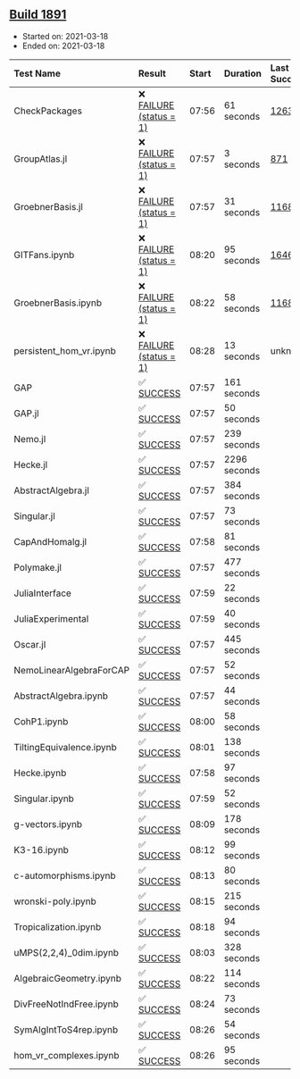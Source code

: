 ## [Build 1891](https://oscarci.mathematik.uni-kl.de/job/oscar-stable/1891/)

* Started on: 2021-03-18
* Ended on: 2021-03-18

| Test Name    | Result | Start | Duration | Last Success | First Failure |
|:-------------|:-------|:------|:---------|:-------------|:--------------|
| CheckPackages | ❌ [FAILURE (status = 1)](https://oscarci.mathematik.uni-kl.de/job/oscar-stable/1891/artifact/logs/build-1891/CheckPackages.log) | 07:56 | 61 seconds | [1263](https://oscarci.mathematik.uni-kl.de/job/oscar-stable/1263/) | [1264](https://oscarci.mathematik.uni-kl.de/job/oscar-stable/1264/) |
| GroupAtlas.jl | ❌ [FAILURE (status = 1)](https://oscarci.mathematik.uni-kl.de/job/oscar-stable/1891/artifact/logs/build-1891/GroupAtlas.jl.log) | 07:57 | 3 seconds | [871](https://oscarci.mathematik.uni-kl.de/job/oscar-stable/871/) | [872](https://oscarci.mathematik.uni-kl.de/job/oscar-stable/872/) |
| GroebnerBasis.jl | ❌ [FAILURE (status = 1)](https://oscarci.mathematik.uni-kl.de/job/oscar-stable/1891/artifact/logs/build-1891/GroebnerBasis.jl.log) | 07:57 | 31 seconds | [1168](https://oscarci.mathematik.uni-kl.de/job/oscar-stable/1168/) | [1169](https://oscarci.mathematik.uni-kl.de/job/oscar-stable/1169/) |
| GITFans.ipynb | ❌ [FAILURE (status = 1)](https://oscarci.mathematik.uni-kl.de/job/oscar-stable/1891/artifact/logs/build-1891/GITFans.ipynb.log) | 08:20 | 95 seconds | [1646](https://oscarci.mathematik.uni-kl.de/job/oscar-stable/1646/) | [1647](https://oscarci.mathematik.uni-kl.de/job/oscar-stable/1647/) |
| GroebnerBasis.ipynb | ❌ [FAILURE (status = 1)](https://oscarci.mathematik.uni-kl.de/job/oscar-stable/1891/artifact/logs/build-1891/GroebnerBasis.ipynb.log) | 08:22 | 58 seconds | [1168](https://oscarci.mathematik.uni-kl.de/job/oscar-stable/1168/) | [1169](https://oscarci.mathematik.uni-kl.de/job/oscar-stable/1169/) |
| persistent_hom_vr.ipynb | ❌ [FAILURE (status = 1)](https://oscarci.mathematik.uni-kl.de/job/oscar-stable/1891/artifact/logs/build-1891/persistent_hom_vr.ipynb.log) | 08:28 | 13 seconds | unknown | unknown |
| GAP | ✅ [SUCCESS](https://oscarci.mathematik.uni-kl.de/job/oscar-stable/1891/artifact/logs/build-1891/GAP.log) | 07:57 | 161 seconds |  |  |
| GAP.jl | ✅ [SUCCESS](https://oscarci.mathematik.uni-kl.de/job/oscar-stable/1891/artifact/logs/build-1891/GAP.jl.log) | 07:57 | 50 seconds |  |  |
| Nemo.jl | ✅ [SUCCESS](https://oscarci.mathematik.uni-kl.de/job/oscar-stable/1891/artifact/logs/build-1891/Nemo.jl.log) | 07:57 | 239 seconds |  |  |
| Hecke.jl | ✅ [SUCCESS](https://oscarci.mathematik.uni-kl.de/job/oscar-stable/1891/artifact/logs/build-1891/Hecke.jl.log) | 07:57 | 2296 seconds |  |  |
| AbstractAlgebra.jl | ✅ [SUCCESS](https://oscarci.mathematik.uni-kl.de/job/oscar-stable/1891/artifact/logs/build-1891/AbstractAlgebra.jl.log) | 07:57 | 384 seconds |  |  |
| Singular.jl | ✅ [SUCCESS](https://oscarci.mathematik.uni-kl.de/job/oscar-stable/1891/artifact/logs/build-1891/Singular.jl.log) | 07:57 | 73 seconds |  |  |
| CapAndHomalg.jl | ✅ [SUCCESS](https://oscarci.mathematik.uni-kl.de/job/oscar-stable/1891/artifact/logs/build-1891/CapAndHomalg.jl.log) | 07:58 | 81 seconds |  |  |
| Polymake.jl | ✅ [SUCCESS](https://oscarci.mathematik.uni-kl.de/job/oscar-stable/1891/artifact/logs/build-1891/Polymake.jl.log) | 07:57 | 477 seconds |  |  |
| JuliaInterface | ✅ [SUCCESS](https://oscarci.mathematik.uni-kl.de/job/oscar-stable/1891/artifact/logs/build-1891/JuliaInterface.log) | 07:59 | 22 seconds |  |  |
| JuliaExperimental | ✅ [SUCCESS](https://oscarci.mathematik.uni-kl.de/job/oscar-stable/1891/artifact/logs/build-1891/JuliaExperimental.log) | 07:59 | 40 seconds |  |  |
| Oscar.jl | ✅ [SUCCESS](https://oscarci.mathematik.uni-kl.de/job/oscar-stable/1891/artifact/logs/build-1891/Oscar.jl.log) | 07:57 | 445 seconds |  |  |
| NemoLinearAlgebraForCAP | ✅ [SUCCESS](https://oscarci.mathematik.uni-kl.de/job/oscar-stable/1891/artifact/logs/build-1891/NemoLinearAlgebraForCAP.log) | 07:57 | 52 seconds |  |  |
| AbstractAlgebra.ipynb | ✅ [SUCCESS](https://oscarci.mathematik.uni-kl.de/job/oscar-stable/1891/artifact/logs/build-1891/AbstractAlgebra.ipynb.log) | 07:57 | 44 seconds |  |  |
| CohP1.ipynb | ✅ [SUCCESS](https://oscarci.mathematik.uni-kl.de/job/oscar-stable/1891/artifact/logs/build-1891/CohP1.ipynb.log) | 08:00 | 58 seconds |  |  |
| TiltingEquivalence.ipynb | ✅ [SUCCESS](https://oscarci.mathematik.uni-kl.de/job/oscar-stable/1891/artifact/logs/build-1891/TiltingEquivalence.ipynb.log) | 08:01 | 138 seconds |  |  |
| Hecke.ipynb | ✅ [SUCCESS](https://oscarci.mathematik.uni-kl.de/job/oscar-stable/1891/artifact/logs/build-1891/Hecke.ipynb.log) | 07:58 | 97 seconds |  |  |
| Singular.ipynb | ✅ [SUCCESS](https://oscarci.mathematik.uni-kl.de/job/oscar-stable/1891/artifact/logs/build-1891/Singular.ipynb.log) | 07:59 | 52 seconds |  |  |
| g-vectors.ipynb | ✅ [SUCCESS](https://oscarci.mathematik.uni-kl.de/job/oscar-stable/1891/artifact/logs/build-1891/g-vectors.ipynb.log) | 08:09 | 178 seconds |  |  |
| K3-16.ipynb | ✅ [SUCCESS](https://oscarci.mathematik.uni-kl.de/job/oscar-stable/1891/artifact/logs/build-1891/K3-16.ipynb.log) | 08:12 | 99 seconds |  |  |
| c-automorphisms.ipynb | ✅ [SUCCESS](https://oscarci.mathematik.uni-kl.de/job/oscar-stable/1891/artifact/logs/build-1891/c-automorphisms.ipynb.log) | 08:13 | 80 seconds |  |  |
| wronski-poly.ipynb | ✅ [SUCCESS](https://oscarci.mathematik.uni-kl.de/job/oscar-stable/1891/artifact/logs/build-1891/wronski-poly.ipynb.log) | 08:15 | 215 seconds |  |  |
| Tropicalization.ipynb | ✅ [SUCCESS](https://oscarci.mathematik.uni-kl.de/job/oscar-stable/1891/artifact/logs/build-1891/Tropicalization.ipynb.log) | 08:18 | 94 seconds |  |  |
| uMPS(2,2,4)_0dim.ipynb | ✅ [SUCCESS](https://oscarci.mathematik.uni-kl.de/job/oscar-stable/1891/artifact/logs/build-1891/uMPS-2-2-4-_0dim.ipynb.log) | 08:03 | 328 seconds |  |  |
| AlgebraicGeometry.ipynb | ✅ [SUCCESS](https://oscarci.mathematik.uni-kl.de/job/oscar-stable/1891/artifact/logs/build-1891/AlgebraicGeometry.ipynb.log) | 08:22 | 114 seconds |  |  |
| DivFreeNotIndFree.ipynb | ✅ [SUCCESS](https://oscarci.mathematik.uni-kl.de/job/oscar-stable/1891/artifact/logs/build-1891/DivFreeNotIndFree.ipynb.log) | 08:24 | 73 seconds |  |  |
| SymAlgIntToS4rep.ipynb | ✅ [SUCCESS](https://oscarci.mathematik.uni-kl.de/job/oscar-stable/1891/artifact/logs/build-1891/SymAlgIntToS4rep.ipynb.log) | 08:26 | 54 seconds |  |  |
| hom_vr_complexes.ipynb | ✅ [SUCCESS](https://oscarci.mathematik.uni-kl.de/job/oscar-stable/1891/artifact/logs/build-1891/hom_vr_complexes.ipynb.log) | 08:26 | 95 seconds |  |  |
